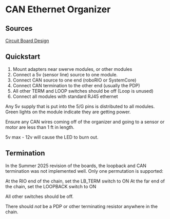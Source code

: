 # CAN Ethernet Organizer

## Sources 

[Circuit Board Design](https://easyeda.com/editor#project_id=c0b92af93ce74d5ca46f8dad5e09f08a)

## Quickstart

1. Mount adapters near swerve modules, or other modules
2. Connect a 5v (sensor line) source to one module.
3. Connect CAN source to one end (roboRIO or SystemCore)
4. Connect CAN termination to the other end (usually the PDP)
5. All other TERM and LOOP switches should be off (Loop is unused)
6. Connect all modules with standard RJ45 ethernet

Any 5v supply that is put into the 5/G pins is distributed to all modules. Green lights on the module indicate they are getting power.

Ensure any CAN wires coming off of the organizer and going to a sensor or motor are less than 1 ft in length.

5v max - 12v will cause the LED to burn out.

## Termination

In the Summer 2025 revision of the boards, the loopback and CAN termination was not implemented well. Only one permutation is supported:

At the RIO end of the chain, set the LB_TERM switch to ON
At the far end of the chain, set the LOOPBACK switch to ON

All other switches should be off.

There should _not_ be a PDP or other terminating resistor anywhere in the chain.
